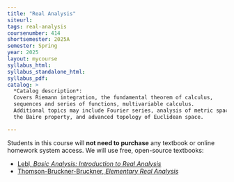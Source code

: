 ```yaml
---
title: "Real Analysis"
siteurl:
tags: real-analysis
coursenumber: 414
shortsemester: 2025A
semester: Spring
year: 2025
layout: mycourse
syllabus_html:
syllabus_standalone_html:
syllabus_pdf:
catalog: >
  *Catalog description*:
  Covers Riemann integration, the fundamental theorem of calculus,
  sequences and series of functions, multivariable calculus.
  Additional topics may include Fourier series, analysis of metric spaces,
  the Baire property, and advanced topology of Euclidean space.

---
```


Students in this course will **not need to purchase** any textbook
or online homework system access.
We will use free, open-source textbooks:
+ [Lebl, _Basic Analysis: Introduction to Real Analysis_](https://www.jirka.org/ra/)
+ [Thomson-Bruckner-Bruckner, _Elementary Real Analysis_](http://classicalrealanalysis.info/Elementary-Real-Analysis.php)
